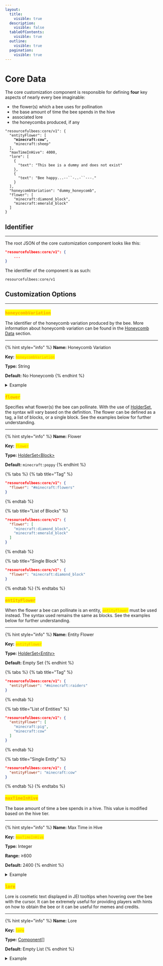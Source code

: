 ```yaml
---
layout:
  title:
    visible: true
  description:
    visible: false
  tableOfContents:
    visible: true
  outline:
    visible: true
  pagination:
    visible: true
---
```


# Core Data

The core customization component is responsible for defining **four** key aspects of nearly every bee imaginable:

* the flower(s) which a bee uses for pollination
* the base amount of time the bee spends in the hive
* associated lore
* the honeycombs produced, if any

<pre class="language-json" data-title="Template:"><code class="lang-json">"resourcefulbees:core/v1": {
  "entityFlower": [
<strong>    "minecraft:cow",
</strong>    "minecraft:sheep"
  ],
  "maxTimeInHive": 4000,
  "lore": [
    {
      "text": "This bee is a dummy and does not exist"
    },
    {
      "text": "Bee happy...--``-..-``---."
    }
  ],
  "honeycombVariation": "dummy_honeycomb",
  "flower": [
    "minecraft:diamond_block",
    "minecraft:emerald_block"
  ]
}
</code></pre>



## Identifier

***

The root JSON of the core customization component looks like this:

```json
"resourcefulbees:core/v1": {
    ...
}
```

The identifier of the component is as such:

```
resourcefulbees:core/v1
```



## Customization Options

***

### <mark style="color:orange;">`honeycombVariation`</mark>

The identifier of the honeycomb variation produced by the bee. More information about honeycomb variation can be found in the [Honeycomb  Data](https://app.gitbook.com/o/GQdOlzzIqftgC5xMgxnG/s/S5sbJi5FdsoHIzK2cvL5/ "mention") section.

***

{% hint style="info" %}
**Name:** Honeycomb Variation

**Key:** <mark style="color:orange;">`honeycombVariation`</mark>

**Type:** String

**Default:** No Honeycomb
{% endhint %}

<details>

<summary>Example</summary>

```json
"resourcefulbees:core/v1": {
    "honeycombVariation": "diamond"
}
```

</details>



### <mark style="color:orange;">`flower`</mark>

Specifies what flower(s) the bee can pollinate. With the use of [HolderSet](https://app.gitbook.com/s/uHMOruowjctiLyjG3esg/), the syntax will vary based on the definition. The flower can be defined as a tag, a list of blocks, or a single block. See the examples below for further understanding.

***

{% hint style="info" %}
**Name:** Flower

**Key:** <mark style="color:orange;">`flower`</mark>

**Type:** [HolderSet\<Block>](https://app.gitbook.com/o/GQdOlzzIqftgC5xMgxnG/s/uHMOruowjctiLyjG3esg/)

**Default:** `minecraft:poppy`
{% endhint %}

{% tabs %}
{% tab title="Tag" %}
```json
"resourcefulbees:core/v1": {
  "flower": "#minecraft:flowers"
}
```
{% endtab %}

{% tab title="List of Blocks" %}
```json
"resourcefulbees:core/v1": {
  "flower": [
    "minecraft:diamond_block",
    "minecraft:emerald_block"
  ]
}
```
{% endtab %}

{% tab title="Single Block" %}
```json
"resourcefulbees:core/v1": {
  "flower": "minecraft:diamond_block"
}
```
{% endtab %}
{% endtabs %}



### <mark style="color:orange;">`entityFlower`</mark>

When the flower a bee can pollinate is an entity, <mark style="color:orange;">`entityflower`</mark> must be used instead. The syntax used remains the same as blocks. See the examples below for further understanding.

***

{% hint style="info" %}
**Name:** Entity Flower

**Key:** <mark style="color:orange;">`entityFlower`</mark>

**Type:** [HolderSet\<Entity>](https://app.gitbook.com/o/GQdOlzzIqftgC5xMgxnG/s/uHMOruowjctiLyjG3esg/)

**Default:** Empty Set
{% endhint %}

{% tabs %}
{% tab title="Tag" %}
```json
"resourcefulbees:core/v1": {
  "entityFlower": "#minecraft:raiders"
}
```
{% endtab %}

{% tab title="List of Entities" %}
```json
"resourcefulbees:core/v1": {
  "entityFlower": [
    "minecraft:pig",
    "minecraft:cow"
  ]
}
```
{% endtab %}

{% tab title="Single Entity" %}
```json
"resourcefulbees:core/v1": {
  "entityFlower": "minecraft:cow"
}
```
{% endtab %}
{% endtabs %}



### <mark style="color:orange;">`maxTimeInHive`</mark>

The base amount of time a bee spends in a hive. This value is modified based on the hive tier.

***

{% hint style="info" %}
**Name:** Max Time in Hive

**Key:** <mark style="color:orange;">`maxTimeInHive`</mark>

**Type:** Integer

**Range:** ≥600

**Default:** 2400
{% endhint %}

<details>

<summary>Example</summary>

```json
"resourcefulbees:core/v1": {
  "maxTimeInHive": 1200
}
```

</details>



### <mark style="color:orange;">`lore`</mark>

Lore is cosmetic text displayed in JEI tooltips when hovering over the bee with the cursor. It can be extremely useful for providing players with hints on how to obtain the bee or it can be useful for memes and credits.

***

{% hint style="info" %}
**Name:** Lore

**Key:** <mark style="color:orange;">`lore`</mark>

**Type:** [Component\[\]](https://minecraft.fandom.com/wiki/Raw\_JSON\_text\_format)

**Default:** Empty List
{% endhint %}

<details>

<summary>Example</summary>

```json
"resourcefulbees:core/v1": {
    "lore": [
      {
        "text":"A Delicious Bee.",
        "color": "aqua"
      },
      {
        "translate":"tooltip.resourcefulbees.bee.creator",
        "with": ["§6Epic_Oreo"]
      }
    ]
  }
```

</details>

